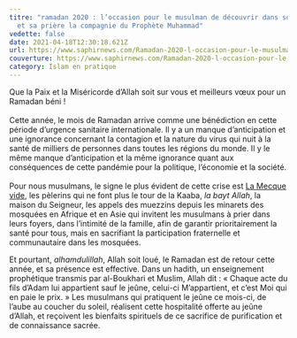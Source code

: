 ```yaml
---
titre: "ramadan 2020 : l’occasion pour le musulman de découvrir dans son jeûne
  et sa prière la compagnie du Prophète Muhammad"
vedette: false
date: 2021-04-18T12:30:18.621Z
url: https://www.saphirnews.com/Ramadan-2020-l-occasion-pour-le-musulman-de-decouvrir-dans-son-jeune-et-sa-priere-la-compagnie-du-Prophete-Muhammad_a27096.html
couverture: https://www.saphirnews.com/Ramadan-2020-l-occasion-pour-le-musulman-de-decouvrir-dans-son-jeune-et-sa-priere-la-compagnie-du-Prophete-Muhammad_a27096.html
category: Islam en pratique
---
```

Que la Paix et la Miséricorde d’Allah soit sur vous et meilleurs vœux pour un Ramadan béni&nbsp;!\
\
Cette année, le mois de Ramadan arrive comme une bénédiction en cette période d’urgence sanitaire internationale. Il y a un manque d’anticipation et une ignorance concernant la contagion et la nature du virus qui nuit à la santé de milliers de personnes dans toutes les régions du monde. Il y le même manque d’anticipation et la même ignorance quant aux conséquences de cette pandémie pour la politique, l’économie et la société.\
\
Pour nous musulmans, le signe le plus évident de cette crise est [La Mecque vide](https://www.saphirnews.com/Coronavirus-les-prieres-dans-les-Lieux-saints-de-La-Mecque-et-Medine-suspendues_a26992.html), les pèlerins qui ne font plus le tour de la Kaaba, *la bayt Allah*, la maison du Seigneur, les appels des muezzins depuis les minarets des mosquées en Afrique et en Asie qui invitent les musulmans à prier dans leurs foyers, dans l’intimité de la famille, afin de garantir prioritairement la santé pour tous, mais en sacrifiant la participation fraternelle et communautaire dans les mosquées.

Et pourtant, *alhamdulillah*, Allah soit loué, le Ramadan est de retour cette année, et sa présence est effective. Dans un hadith, un enseignement prophétique transmis par al-Boukhari et Muslim, Allah dit&nbsp;: «&nbsp;Chaque acte du fils d’Adam lui appartient sauf le jeûne, celui-ci M’appartient, et c’est Moi qui en paie le prix.&nbsp;» Les musulmans qui pratiquent le jeûne ce mois-ci, de l’aube au coucher du soleil, réalisent cette hospitalité offerte au jeûne d’Allah, et reçoivent les bienfaits spirituels de ce sacrifice de purification et de connaissance sacrée.